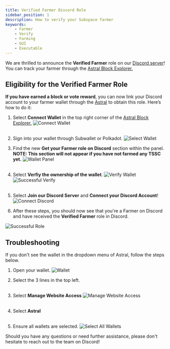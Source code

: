```yaml
---
title: Verified Farmer Discord Role
sidebar_position: 1
description: How to verify your Subspace farmer
keywords:
    - Farmer
    - Verify
    - Farming
    - GUI
    - Executable
---
```


We are thrilled to announce the **Verified Farmer** role on our [Discord server](https://discord.com/invite/subspace-network)!
You can track your farmer through the [Astral Block Explorer.](https://explorer.subspace.network/gemini-3h/consensus#/gemini-3h/consensus)

## Eligibility for the Verified Farmer Role

**If you have earned a block or vote reward**, you can now link your Discord account to your farmer wallet through the [Astral](https://explorer.subspace.network/gemini-3h/consensus#/gemini-3h/consensus) to obtain this role. Here’s how to do it:

1. Select **Connect Wallet** in the top right corner of the [Astral Block Explorer.](https://explorer.subspace.network/gemini-3h/consensus#/gemini-3h/consensus)
![Connect Wallet](/img/doc-imgs/verify-farmer/connect-wallet.png)
<br/><br/>

2. Sign into your wallet through Subwallet or Polkadot.
![Select Wallet](/img/doc-imgs/verify-farmer/select-wallet.png)

3. Find the new **Get your Farmer role on Discord** section within the panel. **NOTE: This section will not appear if you have not farmed any TSSC yet.**
![Wallet Panel](/img/doc-imgs/verify-farmer/wallet-panel.png)
<br/><br/>

4. Select **Verfiy the ownership of the wallet**.
![Verify Wallet](/img/doc-imgs/verify-farmer/verify-wallet.png)
![Successful Verify](/img/doc-imgs/verify-farmer/successful-verify.png)
<br/><br/>
5. Select **Join our Discord Server** and **Connect your Discord Account**!
![Connect Discord](/img/doc-imgs/verify-farmer/connect-discord.png)

6. After these steps, you should now see that you're a Farmer on Discord and have received the **Verified Farmer** role in Discord.

![Successful Role](/img/doc-imgs/verify-farmer/successful-role.png)


## Troubleshooting
If you don't see the wallet in the dropdown menu of Astral, follow the steps below.
1. Open your wallet.
![Wallet](/img/doc-imgs/verify-farmer/wallet.png)

2. Select the 3 lines in the top left.
<br/><br/>

3. Select **Manage Website Access**
![Manage Website Access](/img/doc-imgs/verify-farmer/manage-website-access.png)
<br/><br/>
4. Select **Astral**
<br/><br/>
5. Ensure all wallets are selected.
![Select All Wallets](/img/doc-imgs/verify-farmer/select-astral.png)


Should you have any questions or need further assistance, please don't hesitate to reach out to the team on Discord!


